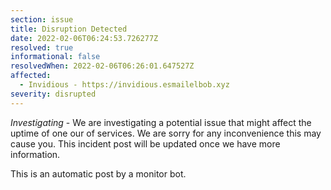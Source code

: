 ```yaml
---
section: issue
title: Disruption Detected
date: 2022-02-06T06:24:53.726277Z
resolved: true
informational: false
resolvedWhen: 2022-02-06T06:26:01.647527Z
affected:
  - Invidious - https://invidious.esmailelbob.xyz
severity: disrupted
---
```

*Investigating* - We are investigating a potential issue that might affect the uptime of one our of services. We are sorry for any inconvenience this may cause you. This incident post will be updated once we have more information.

This is an automatic post by a monitor bot.
        